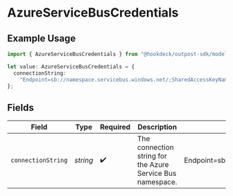 # AzureServiceBusCredentials

## Example Usage

```typescript
import { AzureServiceBusCredentials } from "@hookdeck/outpost-sdk/models/components";

let value: AzureServiceBusCredentials = {
  connectionString:
    "Endpoint=sb://namespace.servicebus.windows.net/;SharedAccessKeyName=RootManageSharedAccessKey;SharedAccessKey=abc123",
};
```

## Fields

| Field                                                                                                                | Type                                                                                                                 | Required                                                                                                             | Description                                                                                                          | Example                                                                                                              |
| -------------------------------------------------------------------------------------------------------------------- | -------------------------------------------------------------------------------------------------------------------- | -------------------------------------------------------------------------------------------------------------------- | -------------------------------------------------------------------------------------------------------------------- | -------------------------------------------------------------------------------------------------------------------- |
| `connectionString`                                                                                                   | *string*                                                                                                             | :heavy_check_mark:                                                                                                   | The connection string for the Azure Service Bus namespace.                                                           | Endpoint=sb://namespace.servicebus.windows.net/;SharedAccessKeyName=RootManageSharedAccessKey;SharedAccessKey=abc123 |